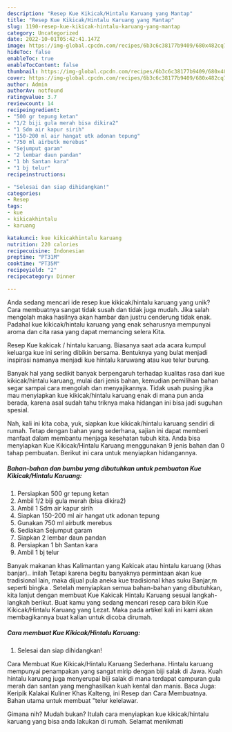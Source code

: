 ```yaml
---
description: "Resep Kue Kikicak/Hintalu Karuang yang Mantap"
title: "Resep Kue Kikicak/Hintalu Karuang yang Mantap"
slug: 1190-resep-kue-kikicak-hintalu-karuang-yang-mantap
category: Uncategorized
date: 2022-10-01T05:42:41.147Z
image: https://img-global.cpcdn.com/recipes/6b3c6c38177b9409/680x482cq70/kue-kikicakhintalu-karuang-foto-resep-utama.jpg
hideToc: false
enableToc: true
enableTocContent: false
thumbnail: https://img-global.cpcdn.com/recipes/6b3c6c38177b9409/680x482cq70/kue-kikicakhintalu-karuang-foto-resep-utama.jpg
cover: https://img-global.cpcdn.com/recipes/6b3c6c38177b9409/680x482cq70/kue-kikicakhintalu-karuang-foto-resep-utama.jpg
author: Admin
authorAv: notfound
ratingvalue: 3.7
reviewcount: 14
recipeingredient:
- "500 gr tepung ketan"
- "1/2 biji gula merah bisa dikira2"
- "1 Sdm air kapur sirih"
- "150-200 ml air hangat utk adonan tepung"
- "750 ml airbutk merebus"
- "Sejumput garam"
- "2 lembar daun pandan"
- "1 bh Santan kara"
- "1 bj telur"
recipeinstructions:

- "Selesai dan siap dihidangkan!"
categories:
- Resep
tags:
- kue
- kikicakhintalu
- karuang

katakunci: kue kikicakhintalu karuang 
nutrition: 220 calories
recipecuisine: Indonesian
preptime: "PT31M"
cooktime: "PT35M"
recipeyield: "2"
recipecategory: Dinner

---
```





Anda sedang mencari ide resep kue kikicak/hintalu karuang yang unik? Cara membuatnya sangat tidak susah dan tidak juga mudah. Jika salah mengolah maka hasilnya akan hambar dan justru cenderung tidak enak. Padahal kue kikicak/hintalu karuang yang enak seharusnya mempunyai aroma dan cita rasa yang dapat memancing selera Kita.





Resep Kue kakicak / hintalu karuang. Biasanya saat ada acara kumpul keluarga kue ini sering dibikin bersama. Bentuknya yang bulat menjadi inspirasi namanya menjadi kue hintalu karuwang atau kue telur burung.

Banyak hal yang sedikit banyak berpengaruh terhadap kualitas rasa dari kue kikicak/hintalu karuang, mulai dari jenis bahan, kemudian pemilihan bahan segar sampai cara mengolah dan menyajikannya. Tidak usah pusing jika mau menyiapkan kue kikicak/hintalu karuang enak di mana pun anda berada, karena asal sudah tahu triknya maka hidangan ini bisa jadi suguhan spesial.






Nah, kali ini kita coba, yuk, siapkan kue kikicak/hintalu karuang sendiri di rumah. Tetap dengan bahan yang sederhana, sajian ini dapat memberi manfaat dalam membantu menjaga kesehatan tubuh kita. Anda bisa menyiapkan Kue Kikicak/Hintalu Karuang menggunakan 9 jenis bahan dan 0 tahap pembuatan. Berikut ini cara untuk menyiapkan hidangannya.

<!--inarticleads1-->

##### Bahan-bahan dan bumbu yang dibutuhkan untuk pembuatan Kue Kikicak/Hintalu Karuang:

1. Persiapkan 500 gr tepung ketan
1. Ambil 1/2 biji gula merah (bisa dikira2)
1. Ambil 1 Sdm air kapur sirih
1. Siapkan 150-200 ml air hangat utk adonan tepung
1. Gunakan 750 ml airbutk merebus
1. Sediakan Sejumput garam
1. Siapkan 2 lembar daun pandan
1. Persiapkan 1 bh Santan kara
1. Ambil 1 bj telur


Banyak makanan khas Kalimantan yang Kakicak atau hintalu karuang (khas banjar).. inilah Tetapi karena begitu banyaknya permintaan akan kue tradisional lain, maka dijual pula aneka kue tradisional khas suku Banjar,m seperti bingka . Setelah menyiapkan semua bahan-bahan yang dibutuhkan, kita lanjut dengan membuat Kue Kakicak Hintalu Karuang sesuai langkah-langkah berikut. Buat kamu yang sedang mencari resep cara bikin Kue Kikicak/Hintalu Karuang yang Lezat. Maka pada artikel kali ini kami akan membagikannya buat kalian untuk dicoba dirumah. 

<!--inarticleads2-->

##### Cara membuat Kue Kikicak/Hintalu Karuang:


1. Selesai dan siap dihidangkan!

Cara Membuat Kue Kikicak/Hintalu Karuang Sederhana. Hintalu karuang mempunyai penampakan yang sangat mirip dengan biji salak di Jawa. Kuah hintalu karuang juga menyerupai biji salak di mana terdapat campuran gula merah dan santan yang menghasilkan kuah kental dan manis. Baca Juga: Keripik Kalakai Kuliner Khas Kalteng, ini Resep dan Cara Membuatnya. Bahan utama untuk membuat &#34;telur kelelawar. 

Gimana nih? Mudah bukan? Itulah cara menyiapkan kue kikicak/hintalu karuang yang bisa anda lakukan di rumah. Selamat menikmati

